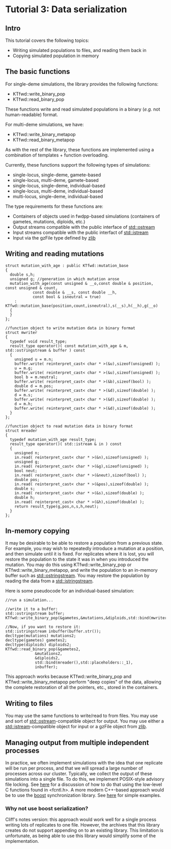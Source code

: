# Tutorial 3: Data serialization

## Intro

This tutorial covers the following topics:

* Writing simulated populations to files, and reading them back in
* Copying simulated population in memory

## The basic functions

For single-deme simulations, the library provides the following functions:

* KTfwd::write_binary_pop 
* KTfwd::read_binary_pop

These functions write and read simulated populations in a binary (_e.g._ not human-readable) format.

For multi-deme simulations, we have:

* KTfwd::write_binary_metapop 
* KTfwd::read_binary_metapop

As with the rest of the library, these functions are implemented using a combination of templates + function overloading.

Currently, these functions support the following types of simulations:

* single-locus, single-deme, gamete-based 
* single-locus, multi-deme, gamete-based
* single-locus, single-deme, individual-based 
* single-locus, multi-deme, individual-based
* multi-locus, single-deme, individual-based 

The type requirements for these functions are:

* Containers of objects used in fwdpp-based simulations (containers of gametes, mutations, diploids, etc.)
* Output streams compatible with the public interface of [std::ostream](http://www.cplusplus.com/reference/ostream/ostream/)
* Input streams compatible with the public interfact of [std::istream](http://www.cplusplus.com/reference/istream/istream/)
* Input via the gzFile type defined by [zlib](http://zlib.net)

## Writing and reading mutations

~~~{.cpp}
struct mutation_with_age : public KTfwd::mutation_base
{
  double s,h;
  unsigned g; //generation in which mutation arose
  mutation_with_age(const unsigned & __o,const double & position, const unsigned & count, 
		    const double & __s, const double __h,
		    const bool & isneutral = true)
    : KTfwd::mutation_base(position,count,isneutral),s(__s),h(__h),g(__o)
  {	
  }
};
~~~

~~~{.cpp}
//function object to write mutation data in binary format
struct mwriter
{
  typedef void result_type;
  result_type operator()( const mutation_with_age & m, std::ostringstream & buffer ) const
  {
    unsigned u = m.n;
    buffer.write( reinterpret_cast< char * >(&u),sizeof(unsigned) );
    u = m.g;
    buffer.write( reinterpret_cast< char * >(&u),sizeof(unsigned) );
    bool b = m.neutral;
    buffer.write( reinterpret_cast< char * >(&b),sizeof(bool) );
    double d = m.pos;
    buffer.write( reinterpret_cast< char * >(&d),sizeof(double) );
    d = m.s;
    buffer.write( reinterpret_cast< char * >(&d),sizeof(double) );
    d = m.h;
    buffer.write( reinterpret_cast< char * >(&d),sizeof(double) );
  }
};
~~~

~~~{.cpp}
//function object to read mutation data in binary format
struct mreader
{
  typedef mutation_with_age result_type;
  result_type operator()( std::istream & in ) const
  {
    unsigned n;
    in.read( reinterpret_cast< char * >(&n),sizeof(unsigned) );
    unsigned g;
    in.read( reinterpret_cast< char * >(&g),sizeof(unsigned) );
    bool neut;
    in.read( reinterpret_cast< char * >(&neut),sizeof(bool) );
    double pos;
    in.read( reinterpret_cast< char * >(&pos),sizeof(double) );
    double s;
    in.read( reinterpret_cast< char * >(&s),sizeof(double) );
    double h;
    in.read( reinterpret_cast< char * >(&h),sizeof(double) );
    return result_type(g,pos,n,s,h,neut);
  }
};
~~~

## In-memory copying

It may be desirable to be able to restore a population from a previous state.  For example, you may wish to repeatedly introduce a mutation at a position, and then simulate until it is fixed.  For replicates where it is lost, you will restore the population to the state it was in when you introduced the mutation.  You may do this using KTfwd::write_binary_pop  or KTfwd::write_binary_metapop, and write the population to an in-memory buffer such as [std::ostringstream](http://www.cplusplus.com/reference/sstream/ostringstream/).  You may restore the population by reading the data from a [std::istringstream](http://www.cplusplus.com/reference/sstream/istringstream/).

Here is some pseudocode for an individual-based simulation:

~~~{.cpp}
//run a simulation...

//write it to a buffer:
std::ostringstream buffer;
KTfwd::write_binary_pop(&gametes,&mutations,&diploids,std::bind(mwriter(),std::placeholders::_1,std::placeholders::_2),buffer);

//Now, if you want to restore it:
std::istringstream inbuffer(buffer.str());
decltype(mutations) mutations2;
decltype(gametes) gametes2;
decltype(diploids) diploids2;
KTfwd::read_binary_pop(&gametes2,
			 &mutations2,
			 &diploids2,
			 std::bind(mreader(),std::placeholders::_1),
			 inbuffer);
~~~

This approach works because KTfwd::write_binary_pop and KTfwd::write_binary_metapop perform "deep copies" of the data, allowing the complete restoration of all the pointers, etc., stored in the containers.

## Writing to files

You may use the same functions to write/read to from files.  You may use and sort of [std::ostream](http://www.cplusplus.com/reference/ostream/ostream/)-compatible object for output.  You may use either a [std::istream](http://www.cplusplus.com/reference/istream/istream/)-compatible object for input or a gzFile object from [zlib](http://zlib.net).

## Managing output from multiple independent processes

In practice, we often implement simulations with the idea that one replicate will be run per process, and that we will spread a large number of processes across our cluster.  Typically, we collect the output of these simulations into a single file.  To do this, we implement POSIX-style advisory file locking.  See [here](https://github.com/molpopgen/BigDataFormats) for a discussion of how to do that using the low-level C functions found in <fcntl.h>.   A more modern C++-based approach would be to use the [boost](http://www.boost.org) synchronization library.  See [here](https://gist.github.com/molpopgen/651e4ac81253f34364f7) for simple examples.

### Why not use boost serialization?

Cliff's notes version: this approach would work well for a single process writing lots of replicates to one file.  However, the archives that this library creates do not support appending on to an existing library.  This limitation is unfortunate, as being able to use this library would simplify some of the implementation.
